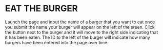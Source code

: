 # EAT THE BURGER

Launch the page and input the name of a burger that you want to eat
once you submit the name your burger will appear on the left of the sreen.
Click the button next to the burger and it will move to the right side indicating that it has been eaten.
The ID to the left of the burger will indicate how many burgers have been entered into the page over time.
